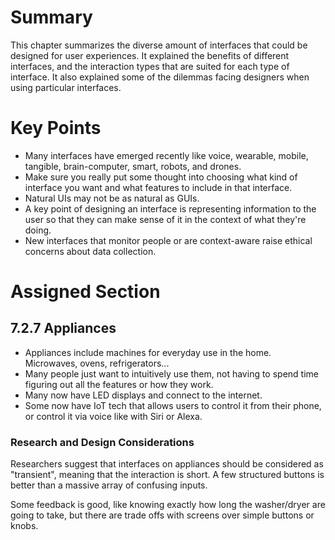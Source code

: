 # Summary
This chapter summarizes the diverse amount of interfaces that could be designed for user experiences. It explained the benefits of different interfaces, and the interaction types that are suited for each type of interface. It also explained some of the dilemmas facing designers when using particular interfaces.

# Key Points
- Many interfaces have emerged recently like voice, wearable, mobile, tangible, brain-computer, smart, robots, and drones.
- Make sure you really put some thought into choosing what kind of interface you want and what features to include in that interface.
- Natural UIs may not be as natural as GUIs.
- A key point of designing an interface is representing information to the user so that they can make sense of it in the context of what they're doing.
- New interfaces that monitor people or are context-aware raise ethical concerns about data collection.
# Assigned Section
## 7.2.7 Appliances
- Appliances include machines for everyday use in the home. Microwaves, ovens, refrigerators...
- Many people just want to intuitively use them, not having to spend time figuring out all the features or how they work.
- Many now have LED displays and connect to the internet.
- Some now have IoT tech that allows users to control it from their phone, or control it via voice like with Siri or Alexa.
### Research and Design Considerations
Researchers suggest that interfaces on appliances should be considered as "transient", meaning that the interaction is short. A few structured buttons is better than a massive array of confusing inputs. 

Some feedback is good, like knowing exactly how long the washer/dryer are going to take, but there are trade offs with screens over simple buttons or knobs. 
